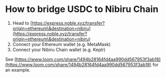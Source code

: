 # How to bridge USDC to Nibiru Chain

1. Head to [https://express.noble.xyz/transfer?origin=ethereum\&destination=nibiru](https://express.noble.xyz/transfer?origin=ethereum\&destination=nibiru)
2. Connect your Ethereum wallet (e.g. MetaMask)
3. Connect your Nibiru Chain wallet (e.g. Keplr)

See [https://www.loom.com/share/1494b28164fd4aa990dd567953f3ab18](https://www.loom.com/share/1494b28164fd4aa990dd567953f3ab18) for an example.
